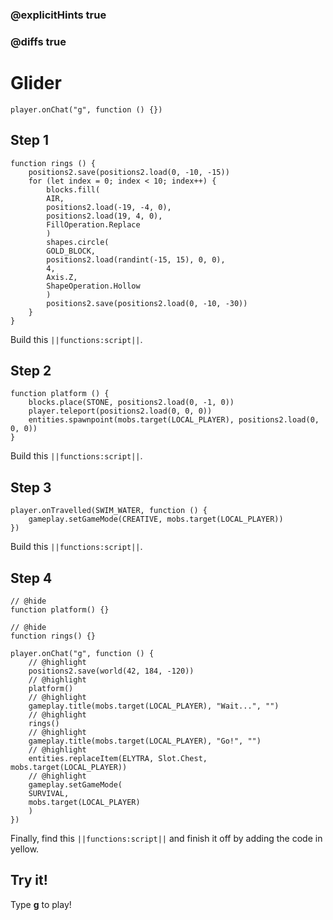 ### @explicitHints true

### @diffs true

# Glider



```template
player.onChat("g", function () {})
```

## Step 1

```blocks
function rings () {
    positions2.save(positions2.load(0, -10, -15))
    for (let index = 0; index < 10; index++) {
        blocks.fill(
        AIR,
        positions2.load(-19, -4, 0),
        positions2.load(19, 4, 0),
        FillOperation.Replace
        )
        shapes.circle(
        GOLD_BLOCK,
        positions2.load(randint(-15, 15), 0, 0),
        4,
        Axis.Z,
        ShapeOperation.Hollow
        )
        positions2.save(positions2.load(0, -10, -30))
    }
}
```

Build this ``||functions:script||``.

## Step 2

```blocks
function platform () {
    blocks.place(STONE, positions2.load(0, -1, 0))
    player.teleport(positions2.load(0, 0, 0))
    entities.spawnpoint(mobs.target(LOCAL_PLAYER), positions2.load(0, 0, 0))
}
```

Build this ``||functions:script||``.

## Step 3

```blocks
player.onTravelled(SWIM_WATER, function () {
    gameplay.setGameMode(CREATIVE, mobs.target(LOCAL_PLAYER))
})
```

Build this ``||functions:script||``.

## Step 4

```blocks
// @hide
function platform() {}

// @hide
function rings() {}

player.onChat("g", function () {
    // @highlight
    positions2.save(world(42, 184, -120))
    // @highlight
    platform()
    // @highlight
    gameplay.title(mobs.target(LOCAL_PLAYER), "Wait...", "")
    // @highlight
    rings()
    // @highlight
    gameplay.title(mobs.target(LOCAL_PLAYER), "Go!", "")
    // @highlight
    entities.replaceItem(ELYTRA, Slot.Chest, mobs.target(LOCAL_PLAYER))
    // @highlight
    gameplay.setGameMode(
    SURVIVAL,
    mobs.target(LOCAL_PLAYER)
    )
})
```

Finally, find this ``||functions:script||`` and finish it off by adding the code in yellow.

## Try it!

Type **g** to play!